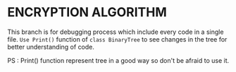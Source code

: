 # ENCRYPTION ALGORITHM
This branch is for debugging process which include every code in a single file. `Use Print()` function of `class BinaryTree` to see changes in the tree for better understanding of code.

PS : Print() function represent tree in a good way so don't be afraid to use it.
